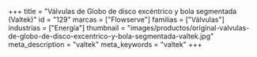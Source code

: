+++
title = "Válvulas de Globo de disco excéntrico y bola segmentada (Valtek)"
id = "129"
marcas = ["Flowserve"]
familias = ["Válvulas"]
industrias = ["Energía"]
thumbnail = "images/productos/original-valvulas-de-globo-de-disco-excentrico-y-bola-segmentada-valtek.jpg"
meta_description = "valtek"
meta_keywords = "valtek"
+++
